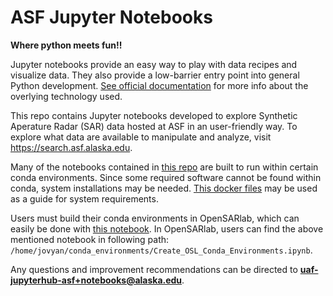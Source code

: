 # ASF Jupyter Notebooks
__Where python meets fun!!__

Jupyter notebooks provide an easy way to play with data recipes and visualize data. They also provide a low-barrier entry point into general Python development. [See official documentation](https://jupyter.org/) for more info about the overlying technology used.

This repo contains Jupyter notebooks developed to explore Synthetic Aperature Radar (SAR) data hosted at ASF in an user-friendly way. To explore what data are available to manipulate and analyze, visit https://search.asf.alaska.edu.

Many of the notebooks contained in [this repo](https://github.com/ASFOpenSARlab/opensarlab-envs) are built to run within certain conda environments. Since some required software cannot be found within conda, system installations may be needed. [This docker files](https://github.com/ASFOpenSARlab/opensarlab-docker) may be used as a guide for system requirements.

Users must build their conda environments in OpenSARlab, which can easily be done with [this notebook](https://github.com/ASFOpenSARlab/opensarlab-envs/blob/main/Create_OSL_Conda_Environments.ipynb).
In OpenSARlab, users can find the above mentioned notebook in following path: `/home/jovyan/conda_environments/Create_OSL_Conda_Environments.ipynb`.

Any questions and improvement recommendations can be directed to **uaf-jupyterhub-asf+notebooks@alaska.edu**.
